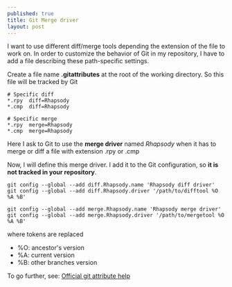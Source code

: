 ```yaml
---
published: true
title: Git Merge driver
layout: post
---
```

I want to use different diff/merge tools depending the extension of the file to work on.
In order to customize the behavior of Git in my repository, I have to add a file describing these path-specific settings.

Create a file name **.gitattributes** at the root of the working directory. So this file will be tracked by Git


```
# Specific diff
*.rpy  diff=Rhapsody
*.cmp  diff=Rhapsody
```

```
# Specific merge
*.rpy  merge=Rhapsody
*.cmp  merge=Rhapsody
```

Here I ask to Git to use the **merge driver** named *Rhapsody* when it has to merge or diff a file with extension .rpy or .cmp

Now, I will define this merge driver. I add it to the Git configuration, so **it is not tracked in your repository**.

```
git config --global --add diff.Rhapsody.name 'Rhapsody diff driver'
git config --global --add diff.Rhapsody.driver '/path/to/difftool %O %A %B'
```

```
git config --global --add merge.Rhapsody.name 'Rhapsody merge driver'
git config --global --add merge.Rhapsody.driver '/path/to/mergetool %O %A %B'
```

where tokens are replaced

* %O: ancestor's version  
* %A: current version
* %B: other branches version

To go further, see: [Official git attribute help](https://www.kernel.org/pub/software/scm/git/docs/gitattributes.html)
